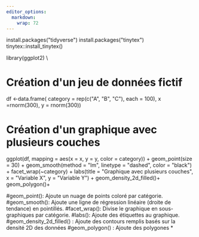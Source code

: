 ```yaml
---
editor_options: 
  markdown: 
    wrap: 72
---
```


install.packages("tidyverse") install.packages("tinytex")
tinytex::install_tinytex()

library(ggplot2) \
# Création d'un jeu de données fictif 
df \<-data.frame( category = rep(c("A", "B", "C"), each = 100), 
x =rnorm(300), y = rnorm(300))

# Création d'un graphique avec plusieurs couches

ggplot(df, mapping = aes(x = x, y = y, color = category)) +
geom_point(size = 30) + geom_smooth(method = "lm", linetype = "dashed",
color = "black") + facet_wrap(\~category) + labs(title = "Graphique avec
plusieurs couches", x = "Variable X", y = "Variable Y") +
geom_density_2d_filled()+ geom_polygon()+

#geom_point(): Ajoute un nuage de points coloré par catégorie.
#geom_smooth(): Ajoute une ligne de régression linéaire (droite de tendance) en pointillés. 
#facet_wrap(): Divise le graphique en sous-graphiques par catégorie. 
#labs(): Ajoute des étiquettes au graphique. 
#geom_density_2d_filled() : Ajoute des contours remplis basés sur la densité 2D des données 
#geom_polygon() : Ajoute des polygones
*
